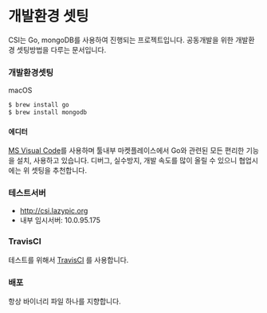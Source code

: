 # 개발환경 셋팅

CSI는 Go, mongoDB를 사용하여 진행되는 프로젝트입니다.
공동개발을 위한 개발환경 셋팅방법을 다루는 문서입니다.

### 개발환경셋팅
macOS

```bash
$ brew install go
$ brew install mongodb
```

#### 에디터
[MS Visual Code](https://code.visualstudio.com)를 사용하며 툴내부 마켓플레이스에서 Go와 관련된 모든 편리한 기능을 설치, 사용하고 있습니다.
디버그, 실수방지, 개발 속도를 많이 올릴 수 있으니 협업시에는 위 셋팅을 추천합니다.

### 테스트서버
- http://csi.lazypic.org
- 내부 임시서버: 10.0.95.175

### TravisCI
테스트를 위해서 [TravisCI](https://docs.travis-ci.com) 를 사용합니다.

### 배포
항상 바이너리 파일 하나를 지향합니다.